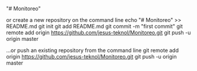 "# Monitoreo" 

or create a new repository on the command line
echo "# Monitoreo" >> README.md
git init
git add README.md
git commit -m "first commit"
git remote add origin https://github.com/jesus-teknol/Monitoreo.git
git push -u origin master


…or push an existing repository from the command line
git remote add origin https://github.com/jesus-teknol/Monitoreo.git
git push -u origin master